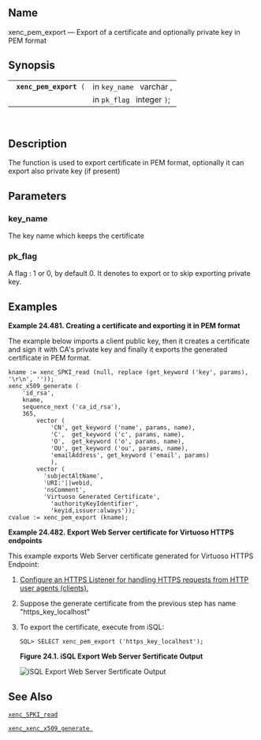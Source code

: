 <div>

<div>

</div>

<div>

## Name

xenc_pem_export — Export of a certificate and optionally private key in
PEM format

</div>

<div>

## Synopsis

<div>

|                              |                            |
|------------------------------|----------------------------|
| ` `**`xenc_pem_export`**` (` | in `key_name ` varchar ,   |
|                              | in `pk_flag ` integer `)`; |

<div>

 

</div>

</div>

</div>

<div>

## Description

The function is used to export certificate in PEM format, optionally it
can export also private key (if present)

</div>

<div>

## Parameters

<div>

### key_name

The key name which keeps the certificate

</div>

<div>

### pk_flag

A flag : 1 or 0, by default 0. It denotes to export or to skip exporting
private key.

</div>

</div>

<div>

## Examples

<div>

**Example 24.481. Creating a certificate and exporting it in PEM
format**

<div>

The example below imports a client public key, then it creates a
certificate and sign it with CA's private key and finally it exports the
generated certificate in PEM format.

``` screen
kname := xenc_SPKI_read (null, replace (get_keyword ('key', params), '\r\n', ''));
xenc_x509_generate (
    'id_rsa',
    kname,
    sequence_next ('ca_id_rsa'),
    365,
        vector (
            'CN', get_keyword ('name', params, name),
            'C',  get_keyword ('c', params, name),
            'O',  get_keyword ('o', params, name),
            'OU', get_keyword ('ou', params, name),
            'emailAddress', get_keyword ('email', params)
            ),
        vector (
          'subjectAltName',
          'URI:'||webid,
          'nsComment',
          'Virtuoso Generated Certificate',
            'authorityKeyIdentifier',
            'keyid,issuer:always'));
cvalue := xenc_pem_export (kname);
```

</div>

</div>

  

<div>

**Example 24.482. Export Web Server certificate for Virtuoso HTTPS
endpoints**

<div>

This example exports Web Server certificate generated for Virtuoso HTTPS
Endpoint:

<div>

1.  <a
    href="http://ods.openlinksw.com/wiki/ODS/ODSSetupSSL#Configure%20an%20HTTPS%20Listener%20for%20handling%20HTTPS%20requests%20from%20HTTP%20user%20agents%20%28clients%29"
    class="ulink" target="_top">Configure an HTTPS Listener for handling
    HTTPS requests from HTTP user agents (clients).</a>

2.  Suppose the generate certificate from the previous step has name
    "https_key_localhost"

3.  To export the certificate, execute from iSQL:

    ``` programlisting
    SQL> SELECT xenc_pem_export ('https_key_localhost');
    ```

    <div>

    <div>

    **Figure 24.1. iSQL Export Web Server Sertificate Output**

    <div>

    <div>

    ![iSQL Export Web Server Sertificate
    Output](images/ui/export_srv_cert.png)

    </div>

    </div>

    </div>

      

    </div>

</div>

</div>

</div>

  

</div>

<div>

## See Also

<a href="fn_xenc_spki_read.html" class="link"
title="xenc_SPKI_read"><code class="function">xenc_SPKI_read </code></a>

<a href="fn_xenc_x509_generate.html" class="link"
title="xenc_x509_generate"><code
class="function">xenc_xenc_x509_generate </code></a>

</div>

</div>
